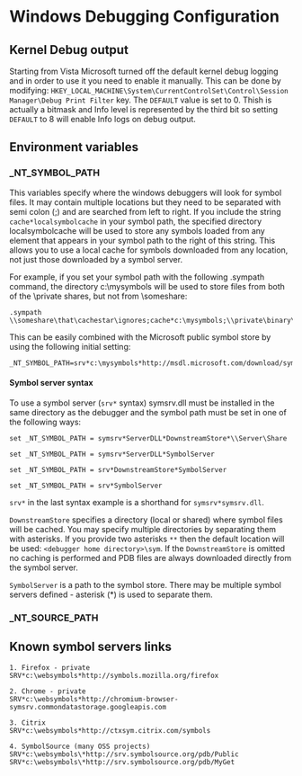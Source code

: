 
Windows Debugging Configuration
===============================

Kernel Debug output
-------------------

Starting from Vista Microsoft turned off the default kernel debug logging and in order to use it you need to enable it manually. This can be done by modifying: `HKEY_LOCAL_MACHINE\System\CurrentControlSet\Control\Session Manager\Debug Print Filter` key. The `DEFAULT` value is set to 0. Thish is actually a bitmask and Info level is represented by the third bit so setting `DEFAULT` to 8 will enable Info logs on debug output.

Environment variables
---------------------

### \_NT\_SYMBOL\_PATH ###

This variables specify where the windows debuggers will look for symbol files. It may contain multiple locations but they need to be separated with semi colon (;) and are searched from left to right. If you include the string `cache*localsymbolcache` in your symbol path, the specified directory localsymbolcache will be used to store any symbols loaded from any element that appears in your symbol path to the right of this string. This allows you to use a local cache for symbols downloaded from any location, not just those downloaded by a symbol server.

For example, if you set your symbol path with the following .sympath command, the directory c:\mysymbols will be used to store files from both of the \\private shares, but not from \\someshare:

    .sympath \\someshare\that\cachestar\ignores;cache*c:\mysymbols;\\private\binary\symbol\location;\\private\test\build\symbol\share

This can be easily combined with the Microsoft public symbol store by using the following initial setting:

    _NT_SYMBOL_PATH=srv*c:\mysymbols*http://msdl.microsoft.com/download/symbols;cache*c:\mysymbols

#### Symbol server syntax ####

To use a symbol server (`srv*` syntax) symsrv.dll must be installed in the same directory as the debugger and the symbol path must be set in one of the following ways:

    set _NT_SYMBOL_PATH = symsrv*ServerDLL*DownstreamStore*\\Server\Share

    set _NT_SYMBOL_PATH = symsrv*ServerDLL*SymbolServer

    set _NT_SYMBOL_PATH = srv*DownstreamStore*SymbolServer

    set _NT_SYMBOL_PATH = srv*SymbolServer

`srv*` in the last syntax example is a shorthand for `symsrv*symsrv.dll`.

`DownstreamStore` specifies a directory (local or shared) where symbol files will be cached. You may specify multiple directories by separating them with asterisks. If you provide two asterisks `**` then the default location will be used: `<debugger home directory>\sym`. If the `DownstreamStore` is omitted no caching is performed and PDB files are always downloaded directly from the symbol server.

`SymbolServer` is a path to the symbol store. There may be multiple symbol servers defined - asterisk (\*) is used to separate them.

### \_NT\_SOURCE\_PATH ###


Known symbol servers links
--------------------------

    1. Firefox - private
    SRV*c:\websymbols*http://symbols.mozilla.org/firefox

    2. Chrome - private
    SRV*c:\websymbols*http://chromium-browser-symsrv.commondatastorage.googleapis.com

    3. Citrix
    SRV*c:\websymbols*http://ctxsym.citrix.com/symbols

    4. SymbolSource (many OSS projects)
    SRV*c:\websymbols\*http://srv.symbolsource.org/pdb/Public
    SRV*c:\websymbols\*http://srv.symbolsource.org/pdb/MyGet

